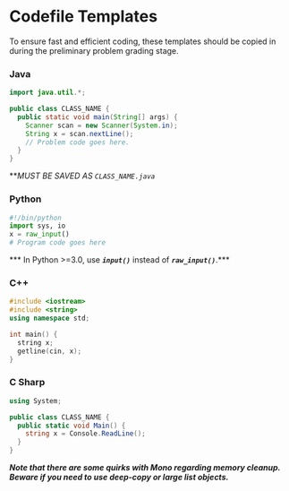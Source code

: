 # Codefile Templates

To ensure fast and efficient coding, these templates should be copied in during the preliminary problem grading stage.

### Java
``` Java
import java.util.*;

public class CLASS_NAME {
  public static void main(String[] args) {
    Scanner scan = new Scanner(System.in);
    String x = scan.nextLine();
    // Problem code goes here.
  }
}
```
***MUST BE SAVED AS *`CLASS_NAME.java`**

### Python
``` Python
#!/bin/python
import sys, io
x = raw_input()
# Program code goes here
```
*** In Python >=3.0, use ***`input()`*** instead of ***`raw_input()`***.***

### C++
``` C++
#include <iostream>
#include <string>
using namespace std;

int main() {
  string x;
  getline(cin, x);
}
```

### C Sharp
``` C#
using System;

public class CLASS_NAME {
  public static void Main() {
    string x = Console.ReadLine();
  }
}
```
***Note that there are some quirks with Mono regarding memory cleanup. Beware if you need to use deep-copy or large list objects.***